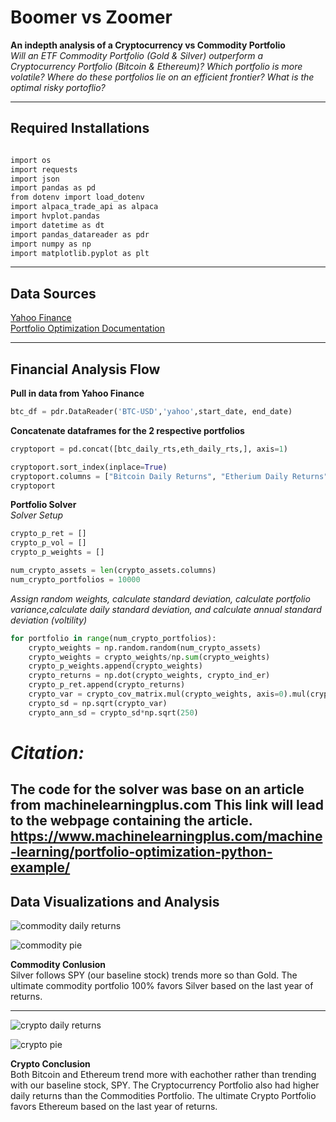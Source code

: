 # Boomer vs Zoomer
**An indepth analysis of a Cryptocurrency vs Commodity Portfolio** <Br/>
*Will an ETF Commodity Portfolio (Gold & Silver) outperform a Cryptocurrency Portfolio (Bitcoin & Ethereum)? Which portfolio is more volatile? Where do these portfolios lie on an efficient frontier? What is the optimal risky portoflio?*

---

## Required Installations

```bash

import os
import requests
import json
import pandas as pd
from dotenv import load_dotenv
import alpaca_trade_api as alpaca
import hvplot.pandas 
import datetime as dt 
import pandas_datareader as pdr
import numpy as np 
import matplotlib.pyplot as plt

```
---

## Data Sources
[Yahoo Finance](https://finance.yahoo.com/) <Br/>
[Portfolio Optimization Documentation](https://www.machinelearningplus.com/machine-learning/portfolio-optimization-python-example/)

---

## Financial Analysis Flow
**Pull in data from Yahoo Finance** <Br/>
```python
btc_df = pdr.DataReader('BTC-USD','yahoo',start_date, end_date) 
```


**Concatenate dataframes for the 2 respective portfolios** <Br/>
```python
cryptoport = pd.concat([btc_daily_rts,eth_daily_rts,], axis=1) 

cryptoport.sort_index(inplace=True) 
cryptoport.columns = ["Bitcoin Daily Returns", "Etherium Daily Returns"]
cryptoport
```

**Portfolio Solver** <Br/>
*Solver Setup* <Br/>
```python
crypto_p_ret = []
crypto_p_vol = [] 
crypto_p_weights = [] 

num_crypto_assets = len(crypto_assets.columns)
num_crypto_portfolios = 10000 
```

*Assign random weights, calculate standard deviation, calculate portfolio variance,calculate daily standard deviation, and calculate annual standard deviation (voltility)* <Br/>
```python
for portfolio in range(num_crypto_portfolios): 
    crypto_weights = np.random.random(num_crypto_assets) 
    crypto_weights = crypto_weights/np.sum(crypto_weights) 
    crypto_p_weights.append(crypto_weights) 
    crypto_returns = np.dot(crypto_weights, crypto_ind_er)                       
    crypto_p_ret.append(crypto_returns) 
    crypto_var = crypto_cov_matrix.mul(crypto_weights, axis=0).mul(crypto_weights, axis=1).sum().sum() 
    crypto_sd = np.sqrt(crypto_var)
    crypto_ann_sd = crypto_sd*np.sqrt(250) 
```
# *Citation:* <Br/>
**The code for the solver was base on an article from machinelearningplus.com**
**This link will lead to the webpage containing the article.**
**https://www.machinelearningplus.com/machine-learning/portfolio-optimization-python-example/** <Br/>
---

## Data Visualizations and Analysis
![commodity daily returns](https://github.com/BRichterman/Team7-Project-1/blob/main/Images/commodity%20daily%20returns%20vs%20spy.jpg)

![commodity pie](https://github.com/BRichterman/Team7-Project-1/blob/main/Images/commodity%20pie.jpg)

**Commodity Conlusion** <Br/>
Silver follows SPY (our baseline stock) trends more so than Gold. The ultimate commodity portfolio 100% favors Silver based on the last year of returns.

---

![crypto daily returns](https://github.com/BRichterman/Team7-Project-1/blob/main/Images/crypto%20daily%20returns%20vs%20spy.jpg)

![crypto pie](https://github.com/BRichterman/Team7-Project-1/blob/main/Images/crypto%20pie.jpg)

**Crypto Conclusion** <Br/>
Both Bitcoin and Ethereum trend more with eachother rather than trending with our baseline stock, SPY. The Cryptocurrency Portfolio also had higher daily returns than the Commodities Portfolio. The ultimate Crypto Portfolio favors Ethereum based on the last year of returns.
